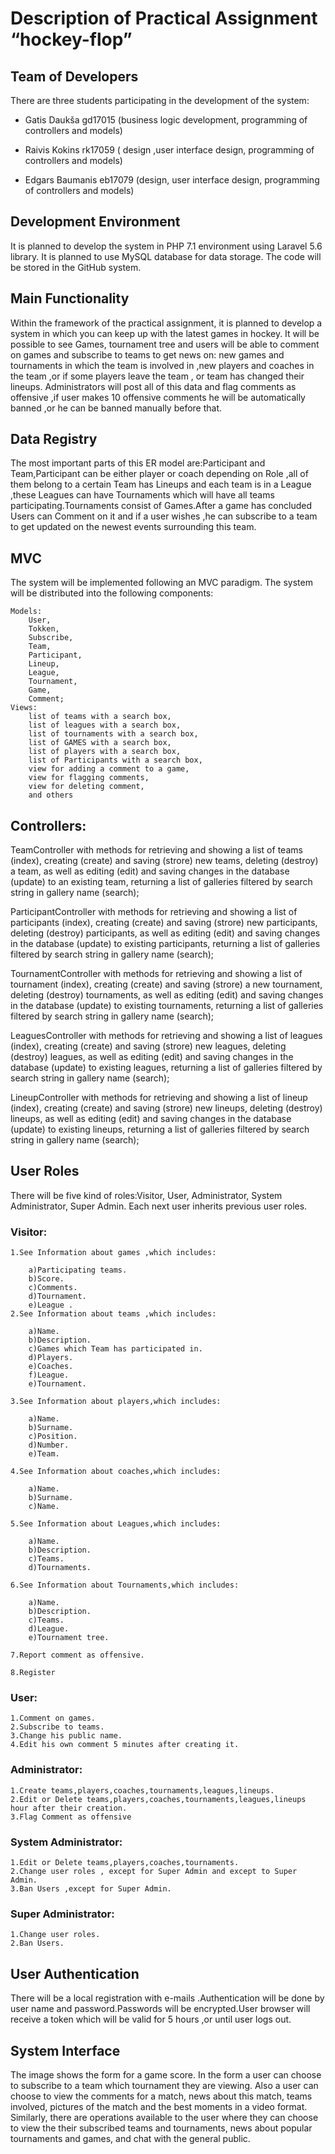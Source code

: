 # Description of Practical Assignment “hockey-flop” #

## Team of Developers ##

There are three students participating in the development of the system: 

- Gatis Daukša gd17015 (business logic development, programming of controllers and models)

- Raivis Kokins  rk17059 ( design ,user interface design, programming of controllers and models)

- Edgars Baumanis  eb17079 (design, user interface design, programming of controllers and models)


## Development Environment ##
It is planned to develop the system in PHP 7.1 environment using Laravel 5.6 library. It is planned to use MySQL database for data storage. The code will be stored in the GitHub system.

## Main Functionality ##
Within the framework of the practical assignment, it is planned to develop a system in which you can keep up with the latest games in hockey. It will be possible to see Games, tournament tree and users will be able to comment on games and subscribe to teams to get news on: new games and tournaments in which the team is involved in ,new players and coaches in the team ,or if some players leave the team , or team has changed their lineups.
Administrators will post all of this data and flag comments as offensive ,if user makes 10 offensive comments he will be automatically banned ,or he can be banned manually before that.


## Data Registry ##
The most important parts of this ER model are:Participant and Team,Participant can be either player or coach depending on Role ,all of them belong to a certain Team has Lineups and each team is in a League  ,these Leagues can have Tournaments which will have all teams participating.Tournaments consist of Games.After a game has concluded Users can Comment on it and if a user wishes ,he can subscribe to a team to get updated on the newest events surrounding this team.


## MVC ##
The system will be implemented following an MVC paradigm. The system will be distributed into the following components: 

    Models: 
        User,
        Tokken,
        Subscribe,
        Team,
        Participant,
        Lineup,
        League,
        Tournament,
        Game,
        Comment;
    Views:
        list of teams with a search box,
        list of leagues with a search box,
        list of tournaments with a search box,
        list of GAMES with a search box,
        list of players with a search box,
        list of Participants with a search box,
        view for adding a comment to a game,
        view for flagging comments,
        view for deleting comment,
        and others



## Controllers: ##

   TeamController with methods for retrieving and showing a list of teams (index), creating (create) and saving (strore) new teams, deleting (destroy) a team, as well as editing (edit) and saving changes in the database (update) to an existing team,  returning a list of galleries filtered by search string in gallery name (search);

   ParticipantController with methods for retrieving and showing a list of participants (index), creating (create) and saving (strore) new participants, deleting (destroy) participants, as well as editing (edit) and saving changes in the database (update) to  existing participants, returning a list of galleries filtered by search string in gallery name (search);

   TournamentController with methods for retrieving and showing a list of tournament (index), creating (create) and saving (strore) a new tournament, deleting (destroy) tournaments, as well as editing (edit) and saving changes in the database (update) to existing tournaments, returning a list of galleries filtered by search string in gallery name (search);

   LeaguesController with methods for retrieving and showing a list of leagues (index), creating (create) and saving (strore) new leagues, deleting (destroy) leagues, as well as editing (edit) and saving changes in the database (update) to existing leagues, returning a list of galleries filtered by search string in gallery name (search);

   LineupController with methods for retrieving and showing a list of lineup (index), creating (create) and saving (strore) new lineups, deleting (destroy) lineups, as well as editing (edit) and saving changes in the database (update) to existing lineups, returning a list of galleries filtered by search string in gallery name (search);

## User Roles ##

There will be five kind of roles:Visitor, User, Administrator, System Administrator, Super Admin.
Each next user inherits previous user roles.

### Visitor: ###

    1.See Information about games ,which includes:

        a)Participating teams.
        b)Score.
        c)Comments.
        d)Tournament.
        e)League .
    2.See Information about teams ,which includes:

        a)Name.
        b)Description.
        c)Games which Team has participated in.
        d)Players.
        e)Coaches.
        f)League.
        e)Tournament.
    
    3.See Information about players,which includes:

        a)Name.
        b)Surname.
        c)Position.
        d)Number.
        e)Team.
    
    4.See Information about coaches,which includes:

        a)Name.
        b)Surname.
        c)Name.
    
    5.See Information about Leagues,which includes:

        a)Name.
        b)Description.
        c)Teams.
        d)Tournaments.
    
    6.See Information about Tournaments,which includes:

        a)Name.
        b)Description.
        c)Teams.
        d)League.
        e)Tournament tree.
    
    7.Report comment as offensive.
    
    8.Register

### User: ###

    1.Comment on games.
    2.Subscribe to teams.
    3.Change his public name.
    4.Edit his own comment 5 minutes after creating it.

### Administrator: ###

    1.Create teams,players,coaches,tournaments,leagues,lineups.
    2.Edit or Delete teams,players,coaches,tournaments,leagues,lineups hour after their creation. 
    3.Flag Comment as offensive

### System Administrator: ###

    1.Edit or Delete teams,players,coaches,tournaments. 
    2.Change user roles , except for Super Admin and except to Super Admin.
    3.Ban Users ,except for Super Admin.

### Super Administrator: ###
    1.Change user roles.
    2.Ban Users.


## User Authentication  ##
   There will be a local registration with e-mails .Authentication will be done by user name and password.Passwords will be encrypted.User browser will receive a token which will be valid for 5 hours ,or until user logs out.




## System Interface ##
   The image shows the form for a game score. In the form a user can choose to subscribe to a team which tournament they are viewing. Also a user can choose to view the comments for a match, news about this match, teams involved, pictures of the match and the best moments in a video format. Similarly, there are operations available to the user where they can choose to view the their subscribed teams and tournaments, news about popular tournaments and games, and chat with the general public.



